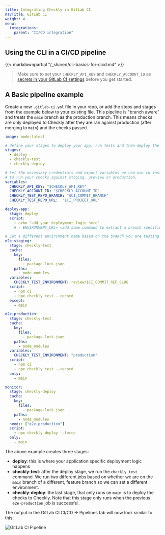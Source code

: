 ```yaml
---
title: Integrating Checkly in GitLab CI
navTitle: GitLab CI
weight: 4
menu:
  integrations:
    parent: "CI/CD integration"
---
```


## Using the CLI in a CI/CD pipeline

{{< markdownpartial "/_shared/cli-basics-for-cicd.md" >}}

> Make sure to set your `CHECKLY_API_KEY` and `CHECKLY_ACCOUNT_ID` as
[secrets in your GitLab CI settings](https://docs.gitlab.com/ee/ci/variables/#define-a-cicd-variable-in-the-ui) before you
get started.


## A Basic pipeline example

Create a new `.gitlab-ci.yml` file in your repo, or add the steps and stages from the example below to your existing file.
This pipeline is "branch aware" and treats the `main` branch as the production branch. This means checks are only deployed
to Checkly after they are ran against production (after merging to `main`) and the checks passed.

```yml
image: node:latest

# define your stages to deploy your app, run tests and then deploy the tests as monitors.
stages:
  - deploy
  - checkly-test
  - checkly-deploy

# Set the necessary credentials and export variables we can use to instrument our test run. Use the ENVIRONMENT_URL
# to run your checks against staging, preview or production.
variables:
  CHECKLY_API_KEY: "$CHECKLY_API_KEY"
  CHECKLY_ACCOUNT_ID: "$CHECKLY_ACCOUNT_ID"
  CHECKLY_TEST_REPO_BRANCH: "$CI_COMMIT_BRANCH"
  CHECKLY_TEST_REPO_URL:  "$CI_PROJECT_URL"

deploy-app:
  stage: deploy
  script:
    - echo "add your deployment logic here"
    # - ENVIRONMENT_URL= <add some command to extract a branch specific url to target

# Set a different environment name based on the branch you are testing against.
e2e-staging:
  stage: checkly-test
  cache:
    key:
      files:
        - package-lock.json
    paths:
      - node_modules  
  variables:
    CHECKLY_TEST_ENVIRONMENT: review/$CI_COMMIT_REF_SLUG
  script:
    - npm ci
    - npx checkly test --record
  except:
    - main

e2e-production:
  stage: checkly-test
  cache:
    key:
      files:
        - package-lock.json
    paths:
      - node_modules  
  variables:
    CHECKLY_TEST_ENVIRONMENT: "production"
  script:
    - npm ci
    - npx checkly test --record
  only:
    - main

monitor:
  stage: checkly-deploy
  cache:
    key:
      files:
        - package-lock.json
    paths:
      - node_modules  
  needs: ["e2e-production"]
  script:
    - npx checkly deploy --force
  only:
    - main
```

The above example creates three stages:
- **deploy**: this is where your application specific deployment logic happens
- **checkly-test**: after the deploy stage, we run the `checkly test` command. We run two different jobs based on whether
we are on the `main` branch of a different, feature branch so we can set a different environment.
- **checkly-deploy**: the last stage, that only runs on `main` is to deploy the checks to Checkly. Note that this stage
only runs when the previous `e2e-production` job is successful.

The output in the GitLab CI CI/CD -> Pipelines tab will now look similar to this:

![GitLab CI Pipeline](/docs/images/cicd/gitlab_ci_pipeline.png)


